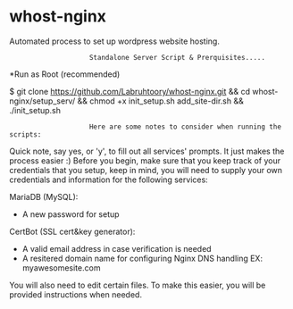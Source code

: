 # whost-nginx

 Automated process to set up wordpress website hosting.
 
 
                        Standalone Server Script & Prerquisites.....
 
 *Run as Root (recommended)

$ git clone https://github.com/Labruhtoory/whost-nginx.git && cd whost-nginx/setup_serv/ && chmod +x init_setup.sh add_site-dir.sh && ./init_setup.sh

                        Here are some notes to consider when running the scripts:

Quick note, say yes, or 'y', to fill out all services' prompts. It just makes the process easier :)
Before you begin, make sure that you keep track of your credentials that you setup, keep in mind, you will need to supply your own credentials and information for the following services:

MariaDB (MySQL):
   - A new password for setup

CertBot (SSL cert&key generator):
   - A valid email address in case verification is needed
   - A resitered domain name for configuring Nginx DNS handling EX: myawesomesite.com


You will also need to edit certain files. To make this easier, you will be provided instructions when needed.
